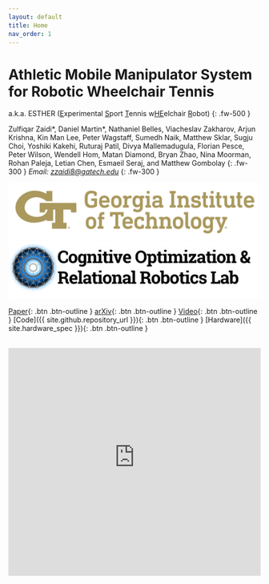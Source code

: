 ```yaml
---
layout: default
title: Home
nav_order: 1
---
```


# Athletic Mobile Manipulator System for Robotic Wheelchair Tennis
a.k.a. ESTHER (<u>E</u>xperimental <u>S</u>port <u>T</u>ennis w<u>HE</u>elchair <u>R</u>obot)
{: .fw-500 }

Zulfiqar Zaidi\*, Daniel Martin\*, Nathaniel Belles, Viacheslav Zakharov, Arjun Krishna, Kin Man Lee,
Peter Wagstaff, Sumedh Naik, Matthew Sklar, Sugju Choi, Yoshiki Kakehi, Ruturaj Patil,
Divya Mallemadugula, Florian Pesce, Peter Wilson, Wendell Hom, Matan Diamond, Bryan Zhao,
Nina Moorman, Rohan Paleja, Letian Chen, Esmaeil Seraj, and Matthew Gombolay
{: .fw-300 }
*Email: <a href="mailto: zzaidi8@gatech.edu" target="_blank" style="color:#000000;">zzaidi8@gatech.edu</a>*
{: .fw-300 }

<div id="logo-box">
    <div class="logo">
        <a href="https://www.gatech.edu/" target="_blank"><img src="./assets/images/GTExtended_TechGold.png" alt="Georgia Institute of Technology"></a>
    </div>
    <div class="logo"><a href="https://core-robotics.gatech.edu/" target="_blank">
        <img src="./assets/images/CORE_robotics_full_text.png" alt="CORE Robotics Laboratory"></a>
    </div>
</div>

[Paper](){: .btn .btn-outline }
[arXiv](){: .btn .btn-outline }
[Video](){: .btn .btn-outline }
[Code]({{ site.github.repository_url }}){: .btn .btn-outline }
[Hardware]({{ site.hardware_spec }}){: .btn .btn-outline }

<br />
<iframe width="100%" height="455" src="https://www.youtube-nocookie.com/embed/bqCkrwDNtzc?rel=0&mute=1" title="YouTube video player" frameborder="0" allow="accelerometer; autoplay; clipboard-write; encrypted-media; gyroscope; picture-in-picture" allowfullscreen></iframe>